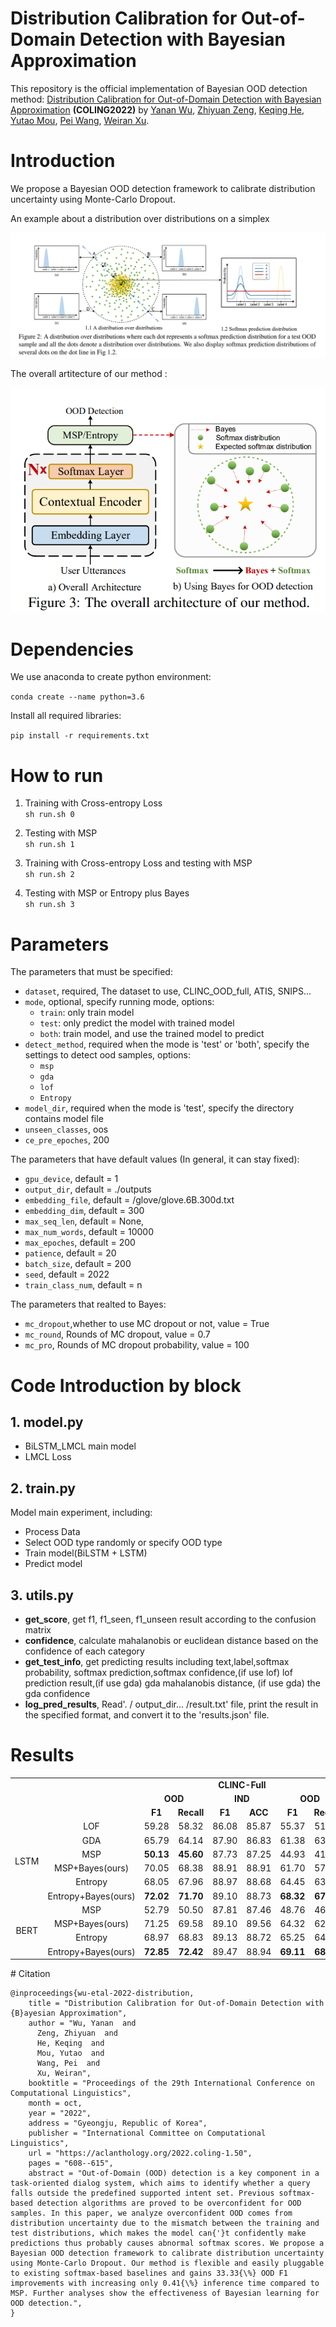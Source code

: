 # Distribution Calibration for Out-of-Domain Detection with Bayesian Approximation


This repository is the official implementation of Bayesian OOD detection method: [Distribution Calibration for Out-of-Domain Detection with Bayesian Approximation](https://aclanthology.org/2022.coling-1.50/) **(COLING2022)** by [Yanan Wu](https://aclanthology.org/people/y/yanan-wu/), [Zhiyuan Zeng](https://aclanthology.org/people/z/zhiyuan-zeng/), [Keqing He](https://aclanthology.org/people/k/keqing-he/), [Yutao Mou](https://aclanthology.org/people/y/yutao-mou/), [Pei Wang](https://aclanthology.org/people/p/pei-wang/), [Weiran Xu](https://aclanthology.org/people/w/weiran-xu/).


# Introduction

We propose a Bayesian OOD detection framework to calibrate distribution uncertainty using Monte-Carlo Dropout.

An example about a distribution over distributions on a simplex

<img src='img/distribution.png'>

The overall artitecture of our method :

<img src='./img/artitecture.png'>

# Dependencies

We use anaconda to create python environment:

`conda create --name python=3.6`

Install all required libraries:

`pip install -r requirements.txt`

# How to run

1. Training with Cross-entropy Loss  
```sh run.sh 0```


2. Testing with MSP  
 ``sh run.sh 1``
 
3. Training with Cross-entropy Loss and testing with MSP  
 ``sh run.sh 2``
 
3. Testing with MSP or Entropy plus Bayes  
 ``sh run.sh 3``


# Parameters

The parameters that must be specified:

- `dataset`, required, The dataset to use, CLINC_OOD_full, ATIS, SNIPS... 
- `mode`, optional, specify running mode, options: 
    - `train`: only train model
    - `test`: only predict the model with trained model
    - `both`: train model, and use the trained model to predict
- `detect_method`, required when the mode is 'test' or 'both', specify the settings to detect ood samples, options:
    - `msp`
    - `gda`
    - `lof`
    - `Entropy`
- `model_dir`, required when the mode is 'test', specify the directory contains model file 
- `unseen_classes`, oos
- `ce_pre_epoches`, 200

The parameters that have default values (In general, it can stay fixed):

- `gpu_device`, default = 1
- `output_dir`, default = ./outputs
- `embedding_file`, default = /glove/glove.6B.300d.txt
- `embedding_dim`, default = 300
- `max_seq_len`, default = None,
- `max_num_words`, default = 10000
- `max_epoches`, default = 200
- `patience`, default = 20
- `batch_size`, default = 200
- `seed`, default = 2022
- `train_class_num`, default = n 

The parameters that realted to Bayes:
- `mc_dropout`,whether to use MC dropout or not, value = True
- `mc_round`, Rounds of MC dropout, value = 0.7
- `mc_pro`, Rounds of MC dropout probability, value = 100

# Code Introduction by block 

## 1. model.py

- BiLSTM_LMCL main model
- LMCL Loss

## 2. train.py

Model main experiment, including:

- Process Data
- Select OOD type randomly or specify OOD type
- Train model(BiLSTM + LSTM)
- Predict model
    

## 3. utils.py

- **get_score**, get f1, f1_seen, f1_unseen result according to the confusion matrix
- **confidence**, calculate mahalanobis or euclidean distance based on the confidence of each category
- **get_test_info**, get predicting results including text,label,softmax probability, softmax prediction,softmax confidence,(if use lof) lof prediction result,(if use gda) gda mahalanobis distance, (if use gda) the gda confidence
- **log_pred_results**, Read'. / output_dir... /result.txt' file, print the result in the specified format, and convert it to the 'results.json' file.

# Results
<table>
       <tr  align="center">
        <td><b></b></td>
        <td><b></b></td>
        <td colspan="6"><b>CLINC-Full</b></td>
        <td colspan="6"><b>CLINC-Imbal</b></td>
       </tr>
       <tr  align="center">
        <td><b></b></td>
        <td><b></b></td>
        <td colspan="2"><b>OOD</b></td>
        <td colspan="2"><b>IND</b></td>
        <td colspan="2"><b>OOD</b></td>
        <td colspan="2"><b>IND</b></td>
       </tr>    
       <tr  align="center">
        <td><b></b></td>
        <td><b></b></td>
        <td colspan="1"><b>F1</b></td>
        <td colspan="1"><b>Recall</b></td>
        <td colspan="1"><b>F1</b></td>
        <td colspan="1"><b>ACC</b></td>
        <td colspan="1"><b>F1</b></td>
        <td colspan="1"><b>Recall</b></td>
        <td colspan="1"><b>F1</b></td>
        <td colspan="1"><b>ACC</b></td>
       </tr>   
      <tr  align="center">
            <td rowspan="6">LSTM</td>
            <td>LOF</td>                
            <td>59.28</td>
            <td>58.32 </td>
            <td>86.08 </td>
            <td>85.87 </td>
            <td>55.37 </td>
            <td>51.03  </td>
            <td>80.51 </td>
            <td>82.79 </td>
        </tr>    
      <tr  align="center">
            <td>GDA</td>                
            <td>65.79 </td>
            <td>64.14 </td>
            <td>87.90 </td>
            <td>86.83 </td>
            <td>61.38 </td>
            <td>63.80  </td>
            <td>85.35  </td>
            <td>84.20 </td>
        </tr>
        <tr  align="center">
            <td>MSP</td>                
            <td><b>50.13</b> </td>
            <td><b>45.60</b> </td>
            <td>87.73 </td>
            <td>87.25 </td>
            <td>44.93</td>
            <td>41.10 </td>
            <td>84.96  </td>
            <td>84.16 </td>
        </tr>   
        <tr  align="center">
            <td>MSP+Bayes(ours)</td>                
            <td>70.05 </td>
            <td>68.38 </td>
            <td>88.91 </td>
            <td>88.91 </td>
            <td>61.70 </td>
            <td>57.50 </td>
            <td>85.92 </td>
            <td>85.65 </td>
        </tr>    
        <tr  align="center">
            <td>Entropy</td>                
            <td>68.05 </td>
            <td>67.96 </td>
            <td>88.97 </td>
            <td>88.68 </td>
            <td>64.45 </td>
            <td>63.80  </td>
            <td>86.07 </td>
            <td>85.71 </td>
        </tr>   
        <tr  align="center">
            <td>Entropy+Bayes(ours)</td>                
            <td><b>72.02</b> </td>
            <td><b>71.70</b> </td>
            <td>89.10 </td>
            <td>88.73</td>
            <td><b>68.32</b> </td>
            <td><b>67.61 </b></td>
            <td>86.34</td>
            <td>86.11</td>
        </tr>   
        <tr  align="center">
            <td rowspan='4'>BERT</td>
            <td>MSP</td>                
            <td>52.79 </td>
            <td>50.50 </td>
            <td>87.81 </td>
            <td>87.46 </td>
            <td>48.76 </td>
            <td>46.70 </td>
            <td>85.87 </td>
            <td>85.65 </td>
        </tr>
        <tr  align="center">
            <td>MSP+Bayes(ours)</td>                
            <td>71.25 </td>
            <td>69.58 </td>
            <td>89.10 </td>
            <td>89.56 </td>
            <td>64.32 </td>
            <td>62.00 </td>
            <td>86.39  </td>
            <td> 85.87 </td>
        </tr>
        <tr  align="center">
            <td>Entropy</td>                
            <td>68.97</td>
            <td>68.83 </td>
            <td>89.13 </td>
            <td>88.72 </td>
            <td>65.25 </td>
            <td>64.89 </td>
            <td>86.21 </td>
            <td>85.94</td>
        </tr>
            <tr  align="center">
            <td>Entropy+Bayes(ours)</td>                
            <td><b>72.85</b></td>
            <td><b>72.42 </b> </td>
            <td>89.47 </td>
            <td>88.94 </td>
            <td><b>69.11</b>  </td>
            <td><b>68.49</b> </td>
            <td>86.74  </td>
            <td>86.42 </td>
        </tr>
</table>
# Citation

```
@inproceedings{wu-etal-2022-distribution,
    title = "Distribution Calibration for Out-of-Domain Detection with {B}ayesian Approximation",
    author = "Wu, Yanan  and
      Zeng, Zhiyuan  and
      He, Keqing  and
      Mou, Yutao  and
      Wang, Pei  and
      Xu, Weiran",
    booktitle = "Proceedings of the 29th International Conference on Computational Linguistics",
    month = oct,
    year = "2022",
    address = "Gyeongju, Republic of Korea",
    publisher = "International Committee on Computational Linguistics",
    url = "https://aclanthology.org/2022.coling-1.50",
    pages = "608--615",
    abstract = "Out-of-Domain (OOD) detection is a key component in a task-oriented dialog system, which aims to identify whether a query falls outside the predefined supported intent set. Previous softmax-based detection algorithms are proved to be overconfident for OOD samples. In this paper, we analyze overconfident OOD comes from distribution uncertainty due to the mismatch between the training and test distributions, which makes the model can{'}t confidently make predictions thus probably causes abnormal softmax scores. We propose a Bayesian OOD detection framework to calibrate distribution uncertainty using Monte-Carlo Dropout. Our method is flexible and easily pluggable to existing softmax-based baselines and gains 33.33{\%} OOD F1 improvements with increasing only 0.41{\%} inference time compared to MSP. Further analyses show the effectiveness of Bayesian learning for OOD detection.",
}
```
